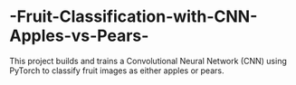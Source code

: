 # -Fruit-Classification-with-CNN-Apples-vs-Pears-
This project builds and trains a Convolutional Neural Network (CNN) using PyTorch to classify fruit images as either apples or pears.
